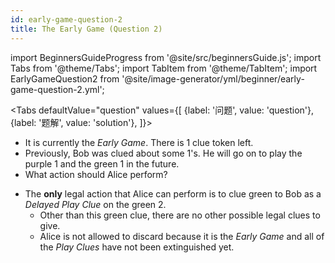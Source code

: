 ```yaml
---
id: early-game-question-2
title: The Early Game (Question 2)
---
```


import BeginnersGuideProgress from '@site/src/beginnersGuide.js';
import Tabs from '@theme/Tabs';
import TabItem from '@theme/TabItem';
import EarlyGameQuestion2 from '@site/image-generator/yml/beginner/early-game-question-2.yml';

<BeginnersGuideProgress id="early-game-question-2" />

<!-- lint disable no-undefined-references -->

<Tabs
  defaultValue="question"
  values={[
    {label: '问题', value: 'question'},
    {label: '题解', value: 'solution'},
  ]}>
<TabItem value="question">

- It is currently the *Early Game*. There is 1 clue token left.
- Previously, Bob was clued about some 1's. He will go on to play the purple 1 and the green 1 in the future.
- What action should Alice perform?

</TabItem>
<TabItem value="solution">

- The **only** legal action that Alice can perform is to clue green to Bob as a *Delayed Play Clue* on the green 2.
  - Other than this green clue, there are no other possible legal clues to give.
  - Alice is not allowed to discard because it is the *Early Game* and all of the *Play Clues* have not been extinguished yet.

</TabItem>
</Tabs>

<EarlyGameQuestion2 />
